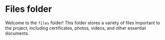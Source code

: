 # Files folder

Welcome to the `files` folder! This folder stores a variety of files important to the project, including certificates, photos, videos, and other essential documents.
